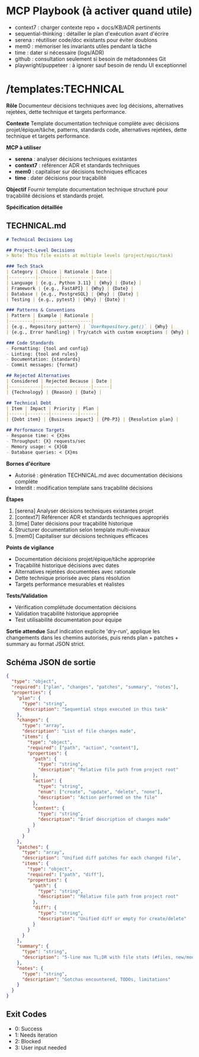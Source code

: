 # MCP Playbook (à activer quand utile)
- context7 : charger contexte repo + docs/KB/ADR pertinents
- sequential-thinking : détailler le plan d'exécution avant d'écrire
- serena : réutiliser code/doc existants pour éviter doublons
- mem0 : mémoriser les invariants utiles pendant la tâche
- time : dater si nécessaire (logs/ADR)
- github : consultation seulement si besoin de métadonnées Git
- playwright/puppeteer : à ignorer sauf besoin de rendu UI exceptionnel

# /templates:TECHNICAL

**Rôle**
Documenteur décisions techniques avec log décisions, alternatives rejetées, dette technique et targets performance.

**Contexte**
Template documentation technique complète avec décisions projet/épique/tâche, patterns, standards code, alternatives rejetées, dette technique et targets performance.

**MCP à utiliser**
- **serena** : analyser décisions techniques existantes
- **context7** : référencer ADR et standards techniques
- **mem0** : capitaliser sur décisions techniques efficaces
- **time** : dater décisions pour traçabilité

**Objectif**
Fournir template documentation technique structuré pour traçabilité décisions et standards projet.

**Spécification détaillée**

## TECHNICAL.md
```markdown
# Technical Decisions Log

## Project-Level Decisions
> Note: This file exists at multiple levels (project/epic/task)

### Tech Stack
| Category | Choice | Rationale | Date |
|----------|--------|-----------|------|
| Language | {e.g., Python 3.11} | {Why} | {Date} |
| Framework | {e.g., FastAPI} | {Why} | {Date} |
| Database | {e.g., PostgreSQL} | {Why} | {Date} |
| Testing | {e.g., pytest} | {Why} | {Date} |

### Patterns & Conventions
| Pattern | Example | Rationale |
|---------|---------|-----------|
| {e.g., Repository pattern} | `UserRepository.get()` | {Why} |
| {e.g., Error handling} | Try/catch with custom exceptions | {Why} |

### Code Standards
- Formatting: {tool and config}
- Linting: {tool and rules}
- Documentation: {standards}
- Commit messages: {format}

## Rejected Alternatives
| Considered | Rejected Because | Date |
|------------|------------------|------|
| {Technology} | {Reason} | {Date} |

## Technical Debt
| Item | Impact | Priority | Plan |
|------|--------|----------|------|
| {Debt item} | {Business impact} | {P0-P3} | {Resolution plan} |

## Performance Targets
- Response time: < {X}ms
- Throughput: {X} requests/sec
- Memory usage: < {X}GB
- Database queries: < {X}ms
```

**Bornes d'écriture**
* Autorisé : génération TECHNICAL.md avec documentation décisions complète
* Interdit : modification template sans traçabilité décisions

**Étapes**
1. [serena] Analyser décisions techniques existantes projet
2. [context7] Référencer ADR et standards techniques appropriés
3. [time] Dater décisions pour traçabilité historique
4. Structurer documentation selon template multi-niveaux
5. [mem0] Capitaliser sur décisions techniques efficaces

**Points de vigilance**
- Documentation décisions projet/épique/tâche appropriée
- Traçabilité historique décisions avec dates
- Alternatives rejetées documentées avec rationale
- Dette technique priorisée avec plans résolution
- Targets performance mesurables et réalistes

**Tests/Validation**
- Vérification complétude documentation décisions
- Validation traçabilité historique appropriée
- Test utilisabilité documentation pour équipe

**Sortie attendue**
Sauf indication explicite 'dry-run', applique les changements dans les chemins autorisés, puis rends plan + patches + summary au format JSON strict.

## Schéma JSON de sortie

```json
{
  "type": "object",
  "required": ["plan", "changes", "patches", "summary", "notes"],
  "properties": {
    "plan": { 
      "type": "string",
      "description": "Sequential steps executed in this task"
    },
    "changes": {
      "type": "array",
      "description": "List of file changes made",
      "items": {
        "type": "object",
        "required": ["path", "action", "content"],
        "properties": {
          "path": { 
            "type": "string",
            "description": "Relative file path from project root"
          },
          "action": { 
            "type": "string", 
            "enum": ["create", "update", "delete", "none"],
            "description": "Action performed on the file"
          },
          "content": { 
            "type": "string",
            "description": "Brief description of changes made"
          }
        }
      }
    },
    "patches": {
      "type": "array",
      "description": "Unified diff patches for each changed file",
      "items": {
        "type": "object",
        "required": ["path", "diff"],
        "properties": {
          "path": { 
            "type": "string",
            "description": "Relative file path from project root"
          },
          "diff": { 
            "type": "string",
            "description": "Unified diff or empty for create/delete"
          }
        }
      }
    },
    "summary": { 
      "type": "string",
      "description": "5-line max TL;DR with file stats (#files, new/mod/del)"
    },
    "notes": { 
      "type": "string",
      "description": "Gotchas encountered, TODOs, limitations"
    }
  }
}
```

## Exit Codes
- 0: Success
- 1: Needs iteration
- 2: Blocked
- 3: User input needed
